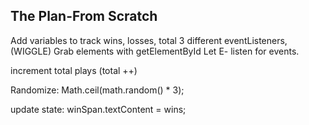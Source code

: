 ## The Plan-From Scratch 


Add variables to track wins, losses, total
3 different eventListeners, (WIGGLE)
	Grab elements with getElementById
	Let 
	E- listen for events. 

  increment total plays (total ++)

  Randomize: Math.ceil(math.random() * 3);

  update state: winSpan.textContent = wins;


